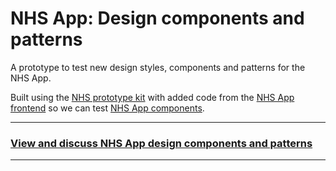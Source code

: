 # NHS App: Design components and patterns

A prototype to test new design styles, components and patterns for the NHS App.

Built using the [NHS prototype kit](https://nhsuk-prototype-kit.azurewebsites.net/docs) with added code from the [NHS App frontend](https://github.com/nhsuk/nhsapp-frontend) so we can test [NHS App components](https://design-system.nhsapp.service.nhs.uk/components/).

---

### **[View and discuss NHS App design components and patterns](https://github.com/orgs/nhsuk/projects/8/views/1)**

---
